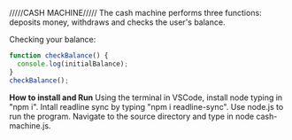 /////CASH MACHINE/////
The cash machine performs three functions: deposits money, withdraws and checks the user's balance.

Checking your balance:

```js
function checkBalance() {
  console.log(initialBalance);
}
checkBalance();
```

**How to install and Run**
Using the terminal in VSCode, install node typing in "npm i". Intall readline sync by typing "npm i readline-sync".
Use node.js to run the program. Navigate to the source directory and type in node cash-machine.js.
